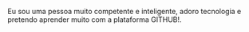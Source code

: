 Eu sou uma pessoa muito competente e inteligente, adoro tecnologia e pretendo aprender muito com a plataforma GITHUB!.
